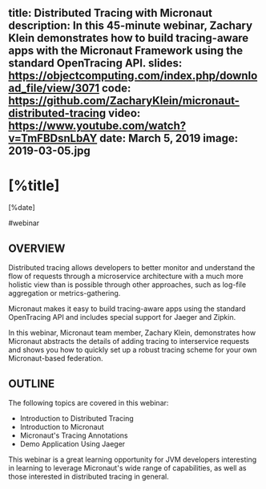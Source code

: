 title: Distributed Tracing with Micronaut
description: In this 45-minute webinar, Zachary Klein demonstrates how to build tracing-aware apps with the Micronaut Framework using the standard OpenTracing API.
slides: https://objectcomputing.com/index.php/download_file/view/3071
code: https://github.com/ZacharyKlein/micronaut-distributed-tracing
video: https://www.youtube.com/watch?v=TmFBDsnLbAY
date: March 5, 2019
image: 2019-03-05.jpg
---

# [%title]

[%date] 

#webinar

## OVERVIEW

Distributed tracing allows developers to better monitor and understand the flow of requests through a microservice architecture with a much more holistic view than is possible through other approaches, such as log-file aggregation or metrics-gathering.

Micronaut makes it easy to build tracing-aware apps using the standard OpenTracing API and includes special support for Jaeger and Zipkin.

In this webinar, Micronaut team member, Zachary Klein, demonstrates how Micronaut abstracts the details of adding tracing to interservice requests and shows you how to quickly set up a robust tracing scheme for your own Micronaut-based federation.

## OUTLINE

The following topics are covered in this webinar:

- Introduction to Distributed Tracing
- Introduction to Micronaut
- Micronaut's Tracing Annotations
- Demo Application Using Jaeger

This webinar is a great learning opportunity for JVM developers interesting in learning to leverage Micronaut's wide range of capabilities, as well as those interested in distributed tracing in general.
